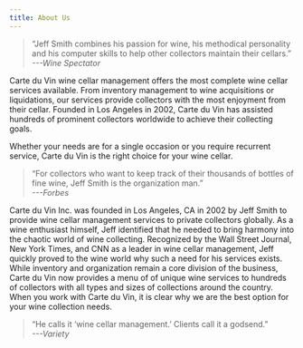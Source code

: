 ```yaml
---
title: About Us
---
```


>“Jeff Smith combines his passion for wine, his methodical personality and his computer skills to help other collectors maintain their cellars.”  
_---Wine Spectator_

Carte du Vin wine cellar management offers the most complete wine cellar services available. From inventory management to wine acquisitions or liquidations, our services provide collectors with the most enjoyment from their cellar. Founded in Los Angeles in 2002, Carte du Vin has assisted hundreds of prominent collectors worldwide to achieve their collecting goals. 

Whether your needs are for a single occasion or you require recurrent service, Carte du Vin is the right choice for your wine cellar.  

>“For collectors who want to keep track of their thousands of bottles of fine wine, Jeff Smith is the organization man.”  
_---Forbes_

Carte du Vin Inc. was founded in Los Angeles, CA in 2002 by Jeff Smith to provide wine cellar management services to private collectors globally. As a wine enthusiast himself, Jeff identified that he needed to bring harmony into the chaotic world of wine collecting. Recognized by the Wall Street Journal, New York Times, and CNN as a leader in wine cellar management, Jeff quickly proved to the wine world why such a need for his services exists. While inventory and organization remain a core division of the business, Carte du Vin now provides a menu of of unique wine services to hundreds of collectors with all types and sizes of collections around the country. When you work with Carte du Vin, it is clear why we are the best option for your wine collection needs.

>“He calls it ‘wine cellar management.’ Clients call it a godsend.”  
_---Variety_
